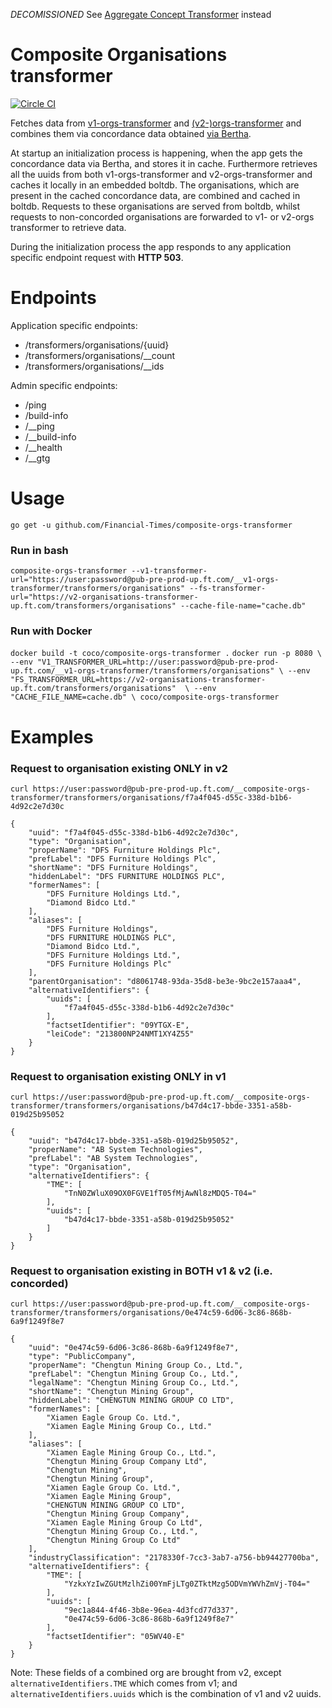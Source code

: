 *DECOMISSIONED*
See [Aggregate Concept Transformer](https://github.com/Financial-Times/aggregate-concept-transformer) instead

# Composite Organisations transformer
[![Circle CI](https://circleci.com/gh/Financial-Times/composite-orgs-transformer/tree/master.png?style=shield)](https://circleci.com/gh/Financial-Times/composite-orgs-transformer/tree/master)

Fetches data from [v1-orgs-transformer](https://github.com/Financial-Times/v1-orgs-transformer) and [(v2-)orgs-transformer](http://git.svc.ft.com/projects/CP/repos/org-transformer/browse) and combines them via concordance data obtained [via Bertha](https://bertha.ig.ft.com/view/publish/gss/1k7GHf3311hyLBsNgoocRRkHs7pIhJit0wQVReFfD_6w/orgs).

At startup an initialization process is happening, when the app gets the concordance data via Bertha, and stores it in cache.
Furthermore retrieves all the uuids from both v1-orgs-transformer and v2-orgs-transformer and caches it locally in an embedded boltdb.
The organisations, which are present in the cached concordance data, are combined and cached in boltdb. Requests to these organisations are served from boltdb, whilst requests to non-concorded organisations are forwarded to v1- or v2-orgs transformer to retrieve data.

During the initialization process the app responds to any application specific endpoint request with **HTTP 503**.

# Endpoints   
   Application specific endpoints:
   
   * /transformers/organisations/{uuid}
   * /transformers/organisations/__count
   * /transformers/organisations/__ids
   
Admin specific endpoints:
   
   * /ping
   * /build-info
   * /__ping
   * /__build-info
   * /__health
   * /__gtg
   
# Usage

`go get -u github.com/Financial-Times/composite-orgs-transformer`

### Run in bash

`composite-orgs-transformer --v1-transformer-url="https://user:password@pub-pre-prod-up.ft.com/__v1-orgs-transformer/transformers/organisations" --fs-transformer-url="https://v2-organisations-transformer-up.ft.com/transformers/organisations" --cache-file-name="cache.db"`

### Run with Docker

`docker build -t coco/composite-orgs-transformer .`
`docker run -p 8080 \
    --env "V1_TRANSFORMER_URL=http://user:password@pub-pre-prod-up.ft.com/__v1-orgs-transformer/transformers/organisations" \
    --env "FS_TRANSFORMER_URL=https://v2-organisations-transformer-up.ft.com/transformers/organisations"  \
    --env "CACHE_FILE_NAME=cache.db" \
    coco/composite-orgs-transformer`

# Examples

### Request to organisation existing ONLY in v2

`curl https://user:password@pub-pre-prod-up.ft.com/__composite-orgs-transformer/transformers/organisations/f7a4f045-d55c-338d-b1b6-4d92c2e7d30c`

```
{
    "uuid": "f7a4f045-d55c-338d-b1b6-4d92c2e7d30c",
    "type": "Organisation",
    "properName": "DFS Furniture Holdings Plc",
    "prefLabel": "DFS Furniture Holdings Plc",
    "shortName": "DFS Furniture Holdings",
    "hiddenLabel": "DFS FURNITURE HOLDINGS PLC",
    "formerNames": [
        "DFS Furniture Holdings Ltd.",
        "Diamond Bidco Ltd."
    ],
    "aliases": [
        "DFS Furniture Holdings",
        "DFS FURNITURE HOLDINGS PLC",
        "Diamond Bidco Ltd.",
        "DFS Furniture Holdings Ltd.",
        "DFS Furniture Holdings Plc"
    ],
    "parentOrganisation": "d8061748-93da-35d8-be3e-9bc2e157aaa4",
    "alternativeIdentifiers": {
        "uuids": [
            "f7a4f045-d55c-338d-b1b6-4d92c2e7d30c"
        ],
        "factsetIdentifier": "09YTGX-E",
        "leiCode": "213800NP24NMT1XY4Z55"
    }
}
```

### Request to organisation existing ONLY in v1

`curl https://user:password@pub-pre-prod-up.ft.com/__composite-orgs-transformer/transformers/organisations/b47d4c17-bbde-3351-a58b-019d25b95052`

```
{
    "uuid": "b47d4c17-bbde-3351-a58b-019d25b95052",
    "properName": "AB System Technologies",
    "prefLabel": "AB System Technologies",
    "type": "Organisation",
    "alternativeIdentifiers": {
        "TME": [
            "TnN0ZWluX09OX0FGVE1fT05fMjAwNl8zMDQ5-T04="
        ],
        "uuids": [
            "b47d4c17-bbde-3351-a58b-019d25b95052"
        ]
    }
}
```

### Request to organisation existing in BOTH v1 & v2 (i.e. concorded)

`curl https://user:password@pub-pre-prod-up.ft.com/__composite-orgs-transformer/transformers/organisations/0e474c59-6d06-3c86-868b-6a9f1249f8e7`

```
{
    "uuid": "0e474c59-6d06-3c86-868b-6a9f1249f8e7",
    "type": "PublicCompany",
    "properName": "Chengtun Mining Group Co., Ltd.",
    "prefLabel": "Chengtun Mining Group Co., Ltd.",
    "legalName": "Chengtun Mining Group Co., Ltd.",
    "shortName": "Chengtun Mining Group",
    "hiddenLabel": "CHENGTUN MINING GROUP CO LTD",
    "formerNames": [
        "Xiamen Eagle Group Co. Ltd.",
        "Xiamen Eagle Mining Group Co., Ltd."
    ],
    "aliases": [
        "Xiamen Eagle Mining Group Co., Ltd.",
        "Chengtun Mining Group Company Ltd",
        "Chengtun Mining",
        "Chengtun Mining Group",
        "Xiamen Eagle Group Co. Ltd.",
        "Xiamen Eagle Mining Group",
        "CHENGTUN MINING GROUP CO LTD",
        "Chengtun Mining Group Company",
        "Xiamen Eagle Mining Group Co Ltd",
        "Chengtun Mining Group Co., Ltd.",
        "Chengtun Mining Group Co Ltd"
    ],
    "industryClassification": "2178330f-7cc3-3ab7-a756-bb94427700ba",
    "alternativeIdentifiers": {
        "TME": [
            "YzkxYzIwZGUtMzlhZi00YmFjLTg0ZTktMzg5ODVmYWVhZmVj-T04="
        ],
        "uuids": [
            "9ec1a844-4f46-3b8e-96ea-4d3fcd77d337",
            "0e474c59-6d06-3c86-868b-6a9f1249f8e7"
        ],
        "factsetIdentifier": "05WV40-E"
    }
}
```

Note: These fields of a combined org are brought from v2, except `alternativeIdentifiers.TME` which comes from v1; and `alternativeIdentifiers.uuids` which is the combination of v1 and v2 uuids. 
